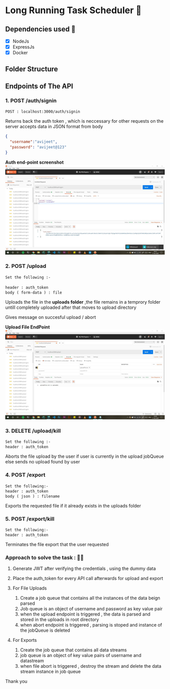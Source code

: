 # Long Running Task Scheduler :rocket:


## Dependencies used :muscle:
- [x] NodeJs
- [x] ExpressJs  
- [x] Docker  

## Folder Structure

## Endpoints of The API

### 1. POST /auth/signin
```
POST : localhost:3000/auth/signin
```
 Returns back the auth token , which is neccessary for other requests on the server
accepts data in JSON format from body
 ```json
{
   "username":"avijeet",
   "password": "avijeet@123"
} 
 ```

 **Auth end-point screenshot**
![Auth](images/auth.jpg)


### 2. POST /upload 
```
Set the following :-

header : auth_token
body ( form-data ) : file
```

Uploads the file in the **uploads folder** ,the file remains in a temprory folder untill completely uploaded
after that moves to upload directory

Gives message on succesful upload / abort 


**Upload File EndPoint**
![upload](images/upload.jpg)

### 3. DELETE /upload/kill
```
Set the following :- 
header : auth_token
```

Aborts the file upload by the user if user is currently in the upload jobQueue
else sends no upload found by user

### 4. POST /export
```
Set the following:-
header : auth_token
body ( json ) : filename
```

Exports the requested file if it already exists in the uploads folder

### 5. POST /export/kill
```
Set the following:-
header : auth_token
```

Terminates the file export that the user requested


### Approach to solve the task : :astronaut:
1. Generate JWT after verifying the credentials , using the dummy data
2. Place the auth_token for every API call afterwards for upload and export
3. For File Uploads 
    1. Create a job queue that contains all the instances of the data beign parsed
    2. Job queue is an object of username and password as key value pair
    3. when the upload endpoint is triggered , the data is parsed and stored in the uploads in root directory
    4. when abort endpoint is triggered , parsing is stoped and instance of the jobQueue is deleted
    
4. For Exports 
    1. Create the job queue that contains all data streams 
    2. job queue is an object of key value pairs of username and datastream
    3. when file abort is triggered , destroy the stream and delete the data stream instance in job queue 
    
    
 

 Thank you
